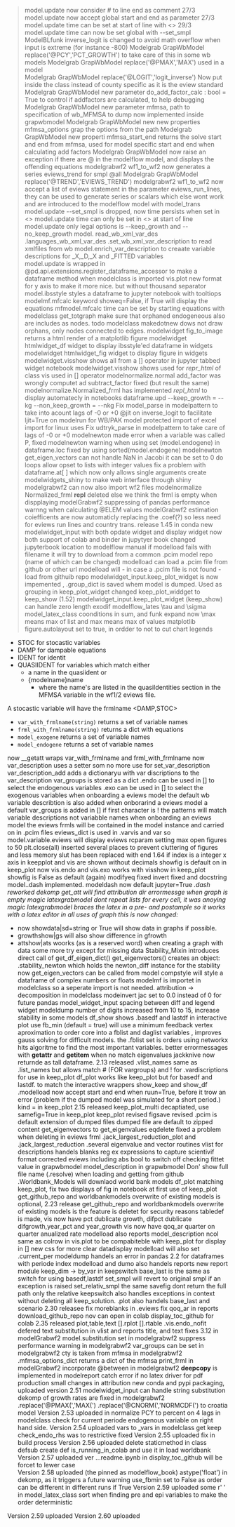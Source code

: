 >model.update now consider # to line end as comment 27/3 
>model.update now accept global start and end as parameter 27/3 
>model.update time can be set at start of line with <>  29/3
>model.update time can now be set global with --set_smpl 
>ModelBLfunk inverse_logit is changed to avoid math overflow when input is extreme (for instance -800)
>Modelgrab GrapWbModel replace('@PCY','PCT_GROWTH') to take care of this in some wb models 
>Modelgrab GrapWbModel replace('@PMAX','MAX') used in a model  
>Modelgrab GrapWbModel replace('@LOGIT','logit_inverse') Now put inside the class instead of county specific as it is the eview standard
>Modelgrab GrapWbModel new parameter  do_add_factor_calc     : bool = True to control if addfactors are calculated, to help debugging 
>Modelgrab GrapWbModel new parameter  mfmsa, path to specification of wb_MFMSA to dump now implemented inside grapwbmodel 
>Modelgrab GrapWbModel new new properties mfmsa_options grap the options from the path 
>Modelgrab GrapWbModel new properti   mfmsa_start_end returns the solve start and end from mfmsa, used for model specific start and end when calculating add factors 
>Modelgrab GrapWbModel now raise an exception if there are @ in the modelflow model, and displays the offending equations 
>modelgrabwf2 wf1_to_wf2 now generates a series eviews_trend for smpl @all 
>Modelgrab GrapWbModel replace('@TREND','EVIEWS_TREND') 
>modelgrabwf2 wf1_to_wf2 now accept a list of eviews statement in the parameter eviews_run_lines,  they can be used to generate series or scalars which else wont work and are introduced to the modelflow model with model_trans 
model.update --set_smpl is dropped, now time persists when set in <> 
model.update time can only be set in <> at start of line
model.update only legal options is --keep_growth and --no_keep_growth 
model. read_wb_xml_var_des .languages_wb_xml_var_des  .set_wb_xml_var_description to read xmlfiles from wb
model.enrich_var_description to creaate variable descriptions for _X,_D,_X and _FITTED variables   
model.update is wrapped in @pd.api.extensions.register_dataframe_accessor to make a dataframe method when modelclass is imported 
vis.plot new format for y axis to make it more nice. but without thousand separator 
model.ibsstyle styles a dataframe to jupyter notebook with tooltiops 
modelmf.mfcalc keyword showeq=False, if True will display the equations 
mfmodel.mfcalc time can be set by starting equations with <start end> 
modelclass get_totgraph make sure that orphaned endogeneous also are includes as nodes. 
todo modelclass makedotnew dows not draw orphans, only nodes connected to edges. 
modelwidget fig_to_image returns a html render of a matplotlib figure
modelwidget htmlwidget_df widget to display ibsstyle'ed dataframe in widgets 
modelwidget htmlwidget_fig  widget to display figure in widgets 
modelwidget.visshow shows all from a [] operator in jupyter tabbed widget notebook 
modelwidget.visshow shows used for _repr_html_ of class vis used in [] operator 
modelnormalize.normal add_factor was wrongly computet ad subtract_factor fixed (but result the same)
modelnormalize.Normalized_frml has implemented _repl_html_ to display automatecly in notebooks 
dataframe.upd --keep_growth = --kg --non_keep_growth = --nkg
Fix model_parse in modelpattern to take into acount lags of -0 or +0 
@jit on inverse_logit to facilitate ljit=True on modelrun for WB/PAK model
protected import of excel import for linux uses 
Fix udtryk_parse  in modelpattern to take care of lags of -0 or +0
modelnewton made error when a variable was called P, fixed 
modelnewton warning when using set (model.endogene) in dataframe.loc fixed by using sorted(model.endogene)
modelnewton get_eigen_vectors can not handle NaN in Jacobi it can be set to 0 
do loops allow opset to lists with integer values 
fix a problem with  dataframe.at[ ] which now only allows single arguments 
create modelwidgets_shiny to make web interface through shiny 
modelgrabwf2 can now also import wf2 files 
modelnormalize Normalized_frml __repl__ deleted else we think the frml is empty when dispplaying 
modelGrabwf2 suppressing of pandas performance warnng when calculating @ELEM values 
modelGrabwf2 estimation coiefficents are now automaticly replacing the <equattion>.coef(?) so less need for eviews run lines and country trans. 
release 1.45 in conda 
new modelwidget_input with both opdate widget and display widget 
now both support of colab and binder in jupytyer book 
changed jupyterbook location to modelflow manual
if modelload fails with filename it will try to download from a common .pcim model repo (name of which can be changed)
modelload can load a .pcim file from github or other url 
modelload will - in case a .pcim file is not found - load from githuib repo 
modelwidget_input.keep_plot_widget is now impemented , 
.group_dict is saved whem model is dumped. Used as grouping in keep_plot_widget 
changed keep_plot_widdget to keep_show  (1.52)
modelwidget_input.keep_plot_widget (keep_show) can handle zero length exodif
modelflow_lates \tau and \sigma
model_latex_class coonditions in sum, and funk expand 
now \max means max of list and max means max of values 
matplotlib figure.autolayout set to true, in ordder to not to cut chart legends 
 - STOC for stocastic variables 
 - DAMP for dampable equations
 - IDENT for identit
 - QUASIIDENT for variables which match either 
    - a name in the quasiident or 
    - {modelname}name 
        - where the name's are listed in the  quasiIdentities section in the MFMSA variable in the wf1/2 eviews file. 
 
 A stocastic variable will have the frmlname <DAMP,STOC> 
  - `var_with_frmlname(string)` returns a set of variable names 
 - `frml_with_frmlname(string)` returns a dict with equations
 - `model_exogene` returns a set of variable names 
 - `model_endogene` returns a set of variable names 

now __getatt wraps var_with_frmlname and frml_with_frmlname 
now var_description uses a setter som no more use for set_var_description
var_description_add adds a dictionaryu with var discriptions to the var_description
var_groups is stored as a dict 
.endo can be used in [] to select the endogenous variables 
.exo can be used in [] to select the exogenous  variables 
when onboarding a eviews model the default wb variable describtion is also added 
when onborarind a eviews model a default var_groups is added 
in [] if first character is ! the patterns will match variable descriptions not variabble names 
when onboarding an eviews model the eviews frmls will be contained in the model instance and carried on in .pcim files
eviews_dict is used in .varvis and var so model.variable.eviews will display eviews
rcparam setting max open figures to 50
plt.close(all) inserted several places to prevent cluttering of figures and less memory 
slut has been replaced with end 
1.64 
if index is a integer x axis in keepplot and vis are shown without decimals
showfig is default on in keep_plot
now vis.endo and vis.exo works with visshow 
in keep_plot showfig is False as default (again)
modifyeq fixed
invert fixed and docstring
model.<variable>.dash implemented. 
modeldash now default jupyter=True 
<var>.dash 
reworked dekomp 
get_att will find attribution dir
errormessge when graph is empty 
magic latexgrabmodel dont repeat lists for every cell, it was anoying 
magic latexgrabmodel braces the latex in a pre- and postample so it works with a latex editor 
in all uses of graph this is now changed: 
   - now showdata|sd=string or True will show data in graphs if possible. 
   - growthshow|gs will also show difference in gfrowth 
   - attshow|ats woorks (as is a reserved word)
when creating a graph with data some more try except for missing data 
Stability_Mixin introduces direct call of
get_df_eigen_dict()
get_eigenvectors()
  creates an object: .stability_newton which holds the newton_diff instance for the stability 
 now get_eigen_vectors can be called from model
compstyle will style a dataframe of complex numbers or floats 
modelmf is importet in modelclass so a seperate import is not needed. 
attribution -> decomposition in modelclass 
modeinvert jac set to 0.0 instead of 0 for future pandas 
model_widget_input spacing between diff and legend widget
modeldump number of digits increased from 10 to 15, increase stability in some models 
df_show shows .basedf and lastdf in interactive plot
use fb_min (default = true) will use a minimum feedback vertex aproximation to order core into a fblist and daglist variables , improves gauss solving for difficult models. 
the .fblist set is orders using networkx hits algoritme to find the most important variables. 
better errormessages with __getattr__ and __getitem__ when no match
eigenvalues jackknive now returnde as tall dataframe. 
2.13 released 
.vlist_names same as .list_names but allows match # (FOR  vargroups) and ! for .vardiscriptions for use in keep_plot 
df_plot works like keep_plot but for basedf and lastdf. to match the interactive wrappers show_keep and show_df 
.modelload now accept start and end when ruun=True, before it trow an error (problem if the dumped model was simulated for a short period.)
kind = in keep_plot 
2.15  released
keep_plot_multi decaptiated, use samefig=True in keep_plot
keep_plot revised 
figsave revised 
.pcim is default extension of dumped files 
dumped file are default to zipped content
get_eigenvectors to get_eigenvalues
eqdelete fixed a problem when deleting in eviews frml 
.jack_largest_reduction_plot and .jack_largest_reduction
.several eigenvalue and vector routines 
vlist for descriptions handels blanks 
reg ex expressions to capture scientivif format corrected 
eviews including abs 
bool to switch off checking fittet value  in grapwbmodel 
model_description in grapwbmodel
Don' show full file name (.resolve) when loading and getting from github 
.Worldbank_Models will downlaod world bank models 
df_plot matching keep_plot, 
fix two displays of fig in notebook at first use of keep_plot
get_github_repo and worldbankmodels overwrite of existing models is optional, 
2.23 release
get_github_repo and worldbankmodels overwrite of existing models is the feature is deletet for security reasons 
tabledef is made, 
vis now have pct dublicate growth, difpct dublicate difgrowth,year_pct and year_growth
vis now have qoq_ar quarter on quarter anualized rate 
modelload also reports model_description 
ncol same as colrow in vis.plot to be compabiteble with keep_plot 
for display in [] new css for more clear datadisplay 
modelload will also set .current_per
modeldump handels an error in pandas 2.2 for dataframes with periode index 
modelload and dumo also handels reports
new report module 
keep_dim -> by_var
in keepswitch base_last is the same as switch for using basedf,lastdf 
set_smpl will revert to original smpl if an exception is raised
set_relativ_smpl the same 
savefig dont return the full path only the relative 
keepswitch also handles exceptions in context without deleting all keep_solution. 
.plot also handels base_last and scenario 
2.30 releasee
fix 
moreblanks in .eviews 
fix qoq_ar in reports 
download_github_repo nov can open in colab 
display_toc_github for colab 
2.35 released
plot,table,text
[].rplot 
[].rtable 
.vis.endo_nofit  
defered text substitution in vlist and reports title, and text
fixes 3.12 in modelGrabwf2
model.substitution set in modelgrabwf2
suppress performance warning in modelgrabwf2
var_groups can be set in modelgrabwf2
cty is taken from mfmsa in modelgrabwf2
.mfmsa_options_dict returns a dict of the mfmsa 
print_frml in modelGrabwf2
incorporate @between in modelgrabwf2
__deepcopy__ is implemented 
in modelreport catch error if no latex driver for pdf production
small changes in attribution 
new conda and pypi packaging, uploaded version 2.51 
modelwidget_input can handle string substitution 
dekomp of growth rates are fixed
in modelgrabwf2 .replace('@PMAX(','MAX(') .replace('@CNORM(','NORMCDF(') to croatia model 
Version 2.53 uploaded 
in normalize PCY to percent on 4 lags 
in modelclass check for current periode endogenous variable on right hand side. 
Version 2.54 uploaded 
vars to _vars in modelclass  get keep 
check_endo_rhs was to restrictive fixed
  Version 2.55 uploaded 
fix in build process
Version 2.56 uploaded 
delete staticmethod in class defsub
create def is_running_in_colab and use it in load worldbank
Version 2.57 uploaded ver
...readme.ipynb in display_toc_github will be forcet to lewer case  
Version 2.58 uploaded (the pinned as modelflow_book)
astype('float') in dekomp, as it triggers a future warning 
use_fbmin set to False as order can be different in different runs if True 
Version 2.59 uploaded 
some r' ' in model_latex_class
sort when finding pre and epi variables to make the order deterministic 

Version 2.59 uploaded 
Version 2.60 uploaded 
